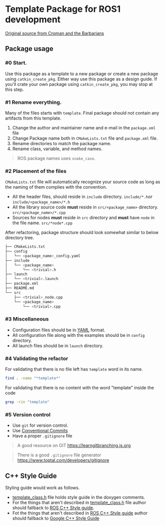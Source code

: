 # Template Package for ROS1 development

[Original source from Croman and the Barbarians](https://bitbucket.org/croman_and_the_barbarians/template_package/src/master/)

## Package usage

###  \#0 Start. 

Use this package as a template to a new package or create
a new package using `catkin_create_pkg`. Either way use this
package as a design guide. If you'll crate your own package
using `catkin_create_pkg`, you may stop at this step.

### \#1 Rename everything.

Many of the files starts with `template`. Final package should
not contain any artifacts from this template.

1. Change the author and maintainer name and e-mail in the
`package.xml` file
2. Change Package name both in `CMakeLists.txt` file and
`package.xml` file.
3. Rename directories to match the package name.
4. Rename class, variable, and method names.
> ROS package names uses `snake_case`.


### \#2 Placement of the files

`CMakeLists.txt` file will automatically recognize your source
code as long as the naming of them complies with the convention.

- All the header files, should reside in `include` directory. 
  `include/*.h`or `include/<package_name>/*.h`
- All the library source code **must** reside in 
`src/<package_name>` directory.
  `src/<package_name>/*.cpp`
- Sources for nodes **must** reside in `src` directory 
and **must** have `node` in the file name.
  `src/*node*.cpp`


After refactoring, package structure should look somewhat
similar to below directory tree.
```bash
├── CMakeLists.txt
├── config
│   └── <package_name>_config.yaml
├── include
│   └── <package_name> 
│       └── <trivial>.h
├── launch
│   └── <trivial>.launch
├── package.xml
├── README.md
└── src
    ├── <trivial>_node.cpp
    └── <package_name> 
        └── <trivial>.cpp
```

### \#3 Miscellaneous

- Configuration files should be in [YAML](https://yaml.org/) format.
- All configuration file along with the examples should be in `config`
directory.
- All launch files should be in `launch` directory.

### \#4 Validating the refactor

For validating that there is no file left has `template` word in its name.
```bash
find . -name "*template*"
```

For validating that there is no content with the word "template" inside
the code
```bash
grep -rin "template"
```

### \#5 Version control

- Use `git` for version control.
- Use [Conventional Commits](https://www.conventionalcommits.org/en/v1.0.0/)
- Have a proper `.gitignore` file

> A good resource on GIT https://learngitbranching.js.org

> There is a good `.gitignore` file generator https://www.toptal.com/developers/gitignore

## C++ Style Guide

Styling guide would work as follows.
- [template_class.h](./include/template_package/template_class.h) file holds
style guide in the doxygen comments.
- For the things that aren't described in [template_class.h](./include/template_package/template_class.h) 
file author should fallback to [ROS C++ Style guide](http://wiki.ros.org/CppStyleGuide).
- Fot the things that aren't described in [ROS C++ Style guide](http://wiki.ros.org/CppStyleGuide)
author should fallback to [Google C++ Style Guide](https://google.github.io/styleguide/cppguide.html)